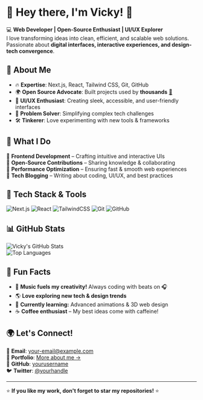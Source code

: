# 👋 Hey there, I'm Vicky! 🐝

💻 **Web Developer | Open-Source Enthusiast | UI/UX Explorer**  
I love transforming ideas into clean, efficient, and scalable web solutions. Passionate about **digital interfaces, interactive experiences, and design-tech convergence**.

## 🚀 About Me

- 🔥 **Expertise**: Next.js, React, Tailwind CSS, Git, GitHub
- 🌍 **Open Source Advocate**: Built projects used by **thousands** [🔗](https://www.gitme.live/)
- 🎨 **UI/UX Enthusiast**: Creating sleek, accessible, and user-friendly interfaces
- 🎯 **Problem Solver**: Simplifying complex tech challenges
- 🛠️ **Tinkerer**: Love experimenting with new tools & frameworks

## 📌 What I Do

🔹 **Frontend Development** – Crafting intuitive and interactive UIs  
🔹 **Open-Source Contributions** – Sharing knowledge & collaborating  
🔹 **Performance Optimization** – Ensuring fast & smooth web experiences  
🔹 **Tech Blogging** – Writing about coding, UI/UX, and best practices  

## 🚀 Tech Stack & Tools

![Next.js](https://img.shields.io/badge/Next.js-000000?style=for-the-badge&logo=nextdotjs&logoColor=white)
![React](https://img.shields.io/badge/React-61DAFB?style=for-the-badge&logo=react&logoColor=white)
![TailwindCSS](https://img.shields.io/badge/TailwindCSS-38B2AC?style=for-the-badge&logo=tailwind-css&logoColor=white)
![Git](https://img.shields.io/badge/Git-F05032?style=for-the-badge&logo=git&logoColor=white)
![GitHub](https://img.shields.io/badge/GitHub-181717?style=for-the-badge&logo=github&logoColor=white)

## 📊 GitHub Stats

![Vicky's GitHub Stats](https://github-readme-stats.vercel.app/api?username=yourusername&show_icons=true&theme=radical)  
![Top Languages](https://github-readme-stats.vercel.app/api/top-langs/?username=yourusername&layout=compact&theme=radical)

## 🎯 Fun Facts

- 🎵 **Music fuels my creativity!** Always coding with beats on 🎧  
- 🌎 **Love exploring new tech & design trends**  
- 📖 **Currently learning:** Advanced animations & 3D web design  
- ☕ **Coffee enthusiast** – My best ideas come with caffeine!  

## 🌍 Let's Connect!

📧 **Email**: your-email@example.com  
🔗 **Portfolio**: [More about me →](https://portfolio-main-eta-five.vercel.app/)  
🐙 **GitHub**: [yourusername](https://github.com/yourusername)  
🐦 **Twitter**: [@yourhandle](https://twitter.com/yourhandle)  

---
⭐ **If you like my work, don't forget to star my repositories!** ⭐


